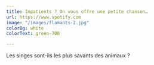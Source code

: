```yaml
---
title: Impatients ? On vous offre une petite chanson…
url: https://www.spotify.com
image: "/images/flamants-2.jpg"
colorBg: white
colorText: green-700

---
```

Les singes sont-ils les plus savants des animaux ?